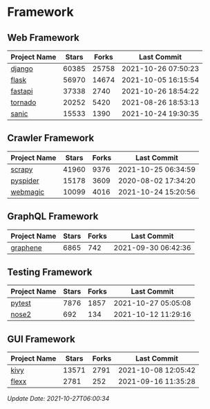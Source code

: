 # Framework

## Web Framework
| Project Name | Stars | Forks | Last Commit |
| ------------ | ----- | ----- | ----------- |
| [django](https://github.com/django/django) | 60385 | 25758 | 2021-10-26 07:50:23 |
| [flask](https://github.com/pallets/flask) | 56970 | 14674 | 2021-10-05 16:15:54 |
| [fastapi](https://github.com/tiangolo/fastapi) | 37338 | 2740 | 2021-10-26 18:54:22 |
| [tornado](https://github.com/tornadoweb/tornado) | 20252 | 5420 | 2021-08-26 18:53:13 |
| [sanic](https://github.com/sanic-org/sanic) | 15533 | 1390 | 2021-10-24 19:30:35 |

## Crawler Framework
| Project Name | Stars | Forks | Last Commit |
| ------------ | ----- | ----- | ----------- |
| [scrapy](https://github.com/scrapy/scrapy) | 41960 | 9376 | 2021-10-25 06:34:59 |
| [pyspider](https://github.com/binux/pyspider) | 15178 | 3609 | 2020-08-02 17:34:20 |
| [webmagic](https://github.com/code4craft/webmagic) | 10099 | 4016 | 2021-10-24 15:20:56 |

## GraphQL Framework
| Project Name | Stars | Forks | Last Commit |
| ------------ | ----- | ----- | ----------- |
| [graphene](https://github.com/graphql-python/graphene) | 6865 | 742 | 2021-09-30 06:42:36 |

## Testing Framework
| Project Name | Stars | Forks | Last Commit |
| ------------ | ----- | ----- | ----------- |
| [pytest](https://github.com/pytest-dev/pytest) | 7876 | 1857 | 2021-10-27 05:05:08 |
| [nose2](https://github.com/nose-devs/nose2) | 692 | 134 | 2021-10-12 11:29:16 |

## GUI Framework
| Project Name | Stars | Forks | Last Commit |
| ------------ | ----- | ----- | ----------- |
| [kivy](https://github.com/kivy/kivy) | 13571 | 2791 | 2021-10-08 12:05:42 |
| [flexx](https://github.com/flexxui/flexx) | 2781 | 252 | 2021-09-16 11:35:28 |

*Update Date: 2021-10-27T06:00:34*